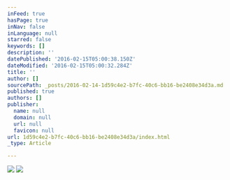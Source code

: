 ```yaml
---
inFeed: true
hasPage: true
inNav: false
inLanguage: null
starred: false
keywords: []
description: ''
datePublished: '2016-02-15T05:00:38.150Z'
dateModified: '2016-02-15T05:00:32.284Z'
title: ''
author: []
sourcePath: _posts/2016-02-14-1d59c4e2-b7fc-40c6-bb16-be2408e34d3a.md
published: true
authors: []
publisher:
  name: null
  domain: null
  url: null
  favicon: null
url: 1d59c4e2-b7fc-40c6-bb16-be2408e34d3a/index.html
_type: Article

---
```

![](https://the-grid-user-content.s3-us-west-2.amazonaws.com/175af90f-2b28-4bfe-b034-fdd4205dbdef.jpg)
![](https://the-grid-user-content.s3-us-west-2.amazonaws.com/b7c960fe-abd9-43c5-8f5a-148fc466c7db.jpg)